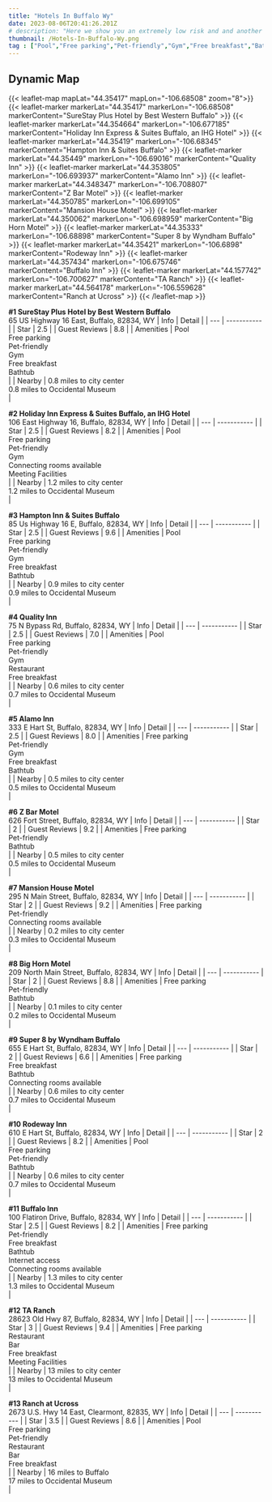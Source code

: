 ```yaml
---
title: "Hotels In Buffalo Wy"
date: 2023-08-06T20:41:26.201Z
# description: "Here we show you an extremely low risk and and another medium risk approach to earn passive income "
thumbnail: /Hotels-In-Buffalo-Wy.png
tag : ["Pool","Free parking","Pet-friendly","Gym","Free breakfast","Bathtub","Connecting rooms available","Meeting Facilities","Restaurant","Internet access","Bar"]
---
```


## Dynamic Map
{{< leaflet-map  mapLat="44.35417" mapLon="-106.68508" zoom="8">}}
    {{< leaflet-marker markerLat="44.35417" markerLon="-106.68508" markerContent="SureStay Plus Hotel by Best Western Buffalo" >}}
    {{< leaflet-marker markerLat="44.354664" markerLon="-106.677185" markerContent="Holiday Inn Express & Suites Buffalo, an IHG Hotel" >}}
    {{< leaflet-marker markerLat="44.35419" markerLon="-106.68345" markerContent="Hampton Inn & Suites Buffalo" >}}
    {{< leaflet-marker markerLat="44.35449" markerLon="-106.69016" markerContent="Quality Inn" >}}
    {{< leaflet-marker markerLat="44.353805" markerLon="-106.693937" markerContent="Alamo Inn" >}}
    {{< leaflet-marker markerLat="44.348347" markerLon="-106.708807" markerContent="Z Bar Motel" >}}
    {{< leaflet-marker markerLat="44.350785" markerLon="-106.699105" markerContent="Mansion House Motel" >}}
    {{< leaflet-marker markerLat="44.350062" markerLon="-106.698959" markerContent="Big Horn Motel" >}}
    {{< leaflet-marker markerLat="44.35333" markerLon="-106.68898" markerContent="Super 8 by Wyndham Buffalo" >}}
    {{< leaflet-marker markerLat="44.35421" markerLon="-106.6898" markerContent="Rodeway Inn" >}}
    {{< leaflet-marker markerLat="44.357434" markerLon="-106.675746" markerContent="Buffalo Inn" >}}
    {{< leaflet-marker markerLat="44.157742" markerLon="-106.700627" markerContent="TA Ranch" >}}
    {{< leaflet-marker markerLat="44.564178" markerLon="-106.559628" markerContent="Ranch at Ucross" >}}
{{< /leaflet-map >}}


**#1 SureStay Plus Hotel by Best Western Buffalo**<br>65 US Highway 16 East, Buffalo, 82834, WY
| Info | Detail |
| --- | ----------- |
| Star | 2.5 |
| Guest Reviews | 8.8 |
| Amenities | Pool<br>Free parking<br>Pet-friendly<br>Gym<br>Free breakfast<br>Bathtub<br> |
| Nearby | 0.8 miles to city center<br>0.8 miles to Occidental Museum<br> |

**#2 Holiday Inn Express & Suites Buffalo, an IHG Hotel**<br>106 East Highway 16, Buffalo, 82834, WY
| Info | Detail |
| --- | ----------- |
| Star | 2.5 |
| Guest Reviews | 8.2 |
| Amenities | Pool<br>Free parking<br>Pet-friendly<br>Gym<br>Connecting rooms available<br>Meeting Facilities<br> |
| Nearby | 1.2 miles to city center<br>1.2 miles to Occidental Museum<br> |

**#3 Hampton Inn & Suites Buffalo**<br>85 Us Highway 16 E, Buffalo, 82834, WY
| Info | Detail |
| --- | ----------- |
| Star | 2.5 |
| Guest Reviews | 9.6 |
| Amenities | Pool<br>Free parking<br>Pet-friendly<br>Gym<br>Free breakfast<br>Bathtub<br> |
| Nearby | 0.9 miles to city center<br>0.9 miles to Occidental Museum<br> |

**#4 Quality Inn**<br>75 N Bypass Rd, Buffalo, 82834, WY
| Info | Detail |
| --- | ----------- |
| Star | 2.5 |
| Guest Reviews | 7.0 |
| Amenities | Pool<br>Free parking<br>Pet-friendly<br>Gym<br>Restaurant<br>Free breakfast<br> |
| Nearby | 0.6 miles to city center<br>0.7 miles to Occidental Museum<br> |

**#5 Alamo Inn**<br>333 E Hart St, Buffalo, 82834, WY
| Info | Detail |
| --- | ----------- |
| Star | 2.5 |
| Guest Reviews | 8.0 |
| Amenities | Free parking<br>Pet-friendly<br>Gym<br>Free breakfast<br>Bathtub<br> |
| Nearby | 0.5 miles to city center<br>0.5 miles to Occidental Museum<br> |

**#6 Z Bar Motel**<br>626 Fort Street, Buffalo, 82834, WY
| Info | Detail |
| --- | ----------- |
| Star | 2 |
| Guest Reviews | 9.2 |
| Amenities | Free parking<br>Pet-friendly<br>Bathtub<br> |
| Nearby | 0.5 miles to city center<br>0.5 miles to Occidental Museum<br> |

**#7 Mansion House Motel**<br>295 N Main Street, Buffalo, 82834, WY
| Info | Detail |
| --- | ----------- |
| Star | 2 |
| Guest Reviews | 9.2 |
| Amenities | Free parking<br>Pet-friendly<br>Connecting rooms available<br> |
| Nearby | 0.2 miles to city center<br>0.3 miles to Occidental Museum<br> |

**#8 Big Horn Motel**<br>209 North Main Street, Buffalo, 82834, WY
| Info | Detail |
| --- | ----------- |
| Star | 2 |
| Guest Reviews | 8.8 |
| Amenities | Free parking<br>Pet-friendly<br>Bathtub<br> |
| Nearby | 0.1 miles to city center<br>0.2 miles to Occidental Museum<br> |

**#9 Super 8 by Wyndham Buffalo**<br>655 E Hart St, Buffalo, 82834, WY
| Info | Detail |
| --- | ----------- |
| Star | 2 |
| Guest Reviews | 6.6 |
| Amenities | Free parking<br>Free breakfast<br>Bathtub<br>Connecting rooms available<br> |
| Nearby | 0.6 miles to city center<br>0.7 miles to Occidental Museum<br> |

**#10 Rodeway Inn**<br>610 E Hart St, Buffalo, 82834, WY
| Info | Detail |
| --- | ----------- |
| Star | 2 |
| Guest Reviews | 8.2 |
| Amenities | Pool<br>Free parking<br>Pet-friendly<br>Bathtub<br> |
| Nearby | 0.6 miles to city center<br>0.7 miles to Occidental Museum<br> |

**#11 Buffalo Inn**<br>100 Flatiron Drive, Buffalo, 82834, WY
| Info | Detail |
| --- | ----------- |
| Star | 2.5 |
| Guest Reviews | 8.2 |
| Amenities | Free parking<br>Pet-friendly<br>Free breakfast<br>Bathtub<br>Internet access<br>Connecting rooms available<br> |
| Nearby | 1.3 miles to city center<br>1.3 miles to Occidental Museum<br> |

**#12 TA Ranch**<br>28623 Old Hwy 87, Buffalo, 82834, WY
| Info | Detail |
| --- | ----------- |
| Star | 3 |
| Guest Reviews | 9.4 |
| Amenities | Free parking<br>Restaurant<br>Bar<br>Free breakfast<br>Meeting Facilities<br> |
| Nearby | 13 miles to city center<br>13 miles to Occidental Museum<br> |

**#13 Ranch at Ucross**<br>2673 U.S. Hwy 14 East, Clearmont, 82835, WY
| Info | Detail |
| --- | ----------- |
| Star | 3.5 |
| Guest Reviews | 8.6 |
| Amenities | Pool<br>Free parking<br>Pet-friendly<br>Restaurant<br>Bar<br>Free breakfast<br> |
| Nearby | 16 miles to Buffalo<br>17 miles to Occidental Museum<br> |

